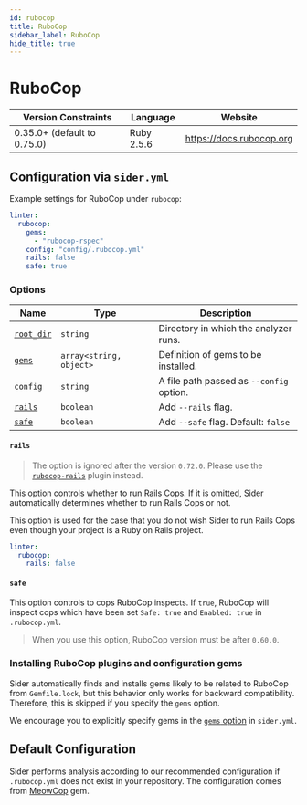 ```yaml
---
id: rubocop
title: RuboCop
sidebar_label: RuboCop
hide_title: true
---
```


# RuboCop

| Version Constraints         | Language   | Website                  |
| --------------------------- | ---------- | ------------------------ |
| 0.35.0+ (default to 0.75.0) | Ruby 2.5.6 | https://docs.rubocop.org |

## Configuration via `sider.yml`

Example settings for RuboCop under `rubocop`:

```yaml
linter:
  rubocop:
    gems:
      - "rubocop-rspec"
    config: "config/.rubocop.yml"
    rails: false
    safe: true
```

### Options

| Name                                                                        | Type                    | Description                              |
| --------------------------------------------------------------------------- | ----------------------- | ---------------------------------------- |
| [`root_dir`](../../getting-started/custom-configuration.md#root_dir-option) | `string`                | Directory in which the analyzer runs.    |
| [`gems`](../../getting-started/custom-configuration.md#gems-option)         | `array<string, object>` | Definition of gems to be installed.      |
| `config`                                                                    | `string`                | A file path passed as `--config` option. |
| [`rails`](#rails)                                                           | `boolean`               | Add `--rails` flag.                      |
| [`safe`](#safe)                                                             | `boolean`               | Add `--safe` flag. Default: `false`      |

#### `rails`

> The option is ignored after the version `0.72.0`. Please use the [`rubocop-rails`](https://github.com/rubocop-hq/rubocop-rails) plugin instead.

This option controls whether to run Rails Cops. If it is omitted, Sider automatically determines whether to run Rails Cops or not.

This option is used for the case that you do not wish Sider to run Rails Cops even though your project is a Ruby on Rails project.

```yaml
linter:
  rubocop:
    rails: false
```

#### `safe`

This option controls to cops RuboCop inspects. If `true`, RuboCop will inspect cops which have been set `Safe: true` and `Enabled: true` in `.rubocop.yml`.

> When you use this option, RuboCop version must be after `0.60.0`.

### Installing RuboCop plugins and configuration gems

Sider automatically finds and installs gems likely to be related to RuboCop from `Gemfile.lock`, but this behavior only works for backward compatibility. Therefore, this is skipped if you specify the `gems` option.

We encourage you to explicitly specify gems in the [`gems` option](../../getting-started/custom-configuration.md#gems-option) in `sider.yml`.

## Default Configuration

Sider performs analysis according to our recommended configuration if `.rubocop.yml` does not exist in your repository. The configuration comes from [MeowCop](https://github.com/sider/meowcop) gem.
